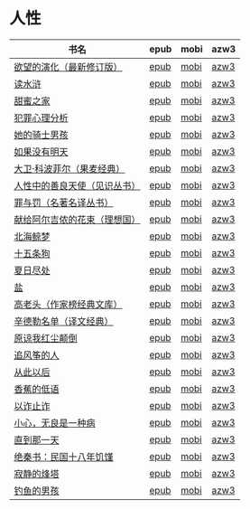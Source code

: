 # 人性

| 书名 | epub | mobi | azw3 |
| --- | --- | --- | --- |
| [欲望的演化（最新修订版）](http://ct.dalanmei.com/f/31084289-578844192-3da228) | [epub](http://ct.dalanmei.com/f/31084289-578844192-3da228) | [mobi](http://ct.dalanmei.com/f/31084289-578840230-6fd1c3) | [azw3](http://ct.dalanmei.com/f/31084289-578842544-0fd2be) |
| [读水浒](http://ct.dalanmei.com/f/31084289-570299963-f31afc) | [epub](http://ct.dalanmei.com/f/31084289-570299963-f31afc) | [mobi](http://ct.dalanmei.com/f/31084289-570174765-1103d3) | [azw3](http://ct.dalanmei.com/f/31084289-570369248-fba34f) |
| [甜蜜之家](http://ct.dalanmei.com/f/31084289-570270943-08c41d) | [epub](http://ct.dalanmei.com/f/31084289-570270943-08c41d) | [mobi](http://ct.dalanmei.com/f/31084289-570127789-3c555b) | [azw3](http://ct.dalanmei.com/f/31084289-571410107-29f375) |
| [犯罪心理分析](http://ct.dalanmei.com/f/31084289-572087585-18fbff) | [epub](http://ct.dalanmei.com/f/31084289-572087585-18fbff) | [mobi](http://ct.dalanmei.com/f/31084289-571728672-83cd18) | [azw3](http://ct.dalanmei.com/f/31084289-572112674-406274) |
| [她的骑士男孩](http://ct.dalanmei.com/f/31084289-572114530-7c1913) | [epub](http://ct.dalanmei.com/f/31084289-572114530-7c1913) | [mobi](http://ct.dalanmei.com/f/31084289-571712913-c238a5) | [azw3](http://ct.dalanmei.com/f/31084289-572131210-9b9607) |
| [如果没有明天](http://ct.dalanmei.com/f/31084289-572115716-e749ce) | [epub](http://ct.dalanmei.com/f/31084289-572115716-e749ce) | [mobi](http://ct.dalanmei.com/f/31084289-571705304-ad7feb) | [azw3](http://ct.dalanmei.com/f/31084289-572140081-3cbaa4) |
| [大卫·科波菲尔（果麦经典）](http://ct.dalanmei.com/f/31084289-571804843-4b430f) | [epub](http://ct.dalanmei.com/f/31084289-571804843-4b430f) | [mobi](http://ct.dalanmei.com/f/31084289-571534783-e9e996) | [azw3](http://ct.dalanmei.com/f/31084289-572195545-792fc9) |
| [人性中的善良天使（见识丛书）](http://ct.dalanmei.com/f/31084289-571816251-6999e6) | [epub](http://ct.dalanmei.com/f/31084289-571816251-6999e6) | [mobi](http://ct.dalanmei.com/f/31084289-571547566-fa0054) | [azw3](http://ct.dalanmei.com/f/31084289-572198220-c1cf97) |
| [罪与罚（名著名译丛书）](http://ct.dalanmei.com/f/31084289-571915411-bb66c5) | [epub](http://ct.dalanmei.com/f/31084289-571915411-bb66c5) | [mobi](http://ct.dalanmei.com/f/31084289-571557490-34e3ae) | [azw3](http://ct.dalanmei.com/f/31084289-572203766-cfa49c) |
| [献给阿尔吉侬的花束（理想国）](http://ct.dalanmei.com/f/31084289-571981759-42a879) | [epub](http://ct.dalanmei.com/f/31084289-571981759-42a879) | [mobi](http://ct.dalanmei.com/f/31084289-571559758-092b90) | [azw3](http://ct.dalanmei.com/f/31084289-572211877-926f7b) |
| [北海鲸梦](http://ct.dalanmei.com/f/31084289-572011618-35edc5) | [epub](http://ct.dalanmei.com/f/31084289-572011618-35edc5) | [mobi](http://ct.dalanmei.com/f/31084289-571562992-384b7d) | [azw3](http://ct.dalanmei.com/f/31084289-571911137-e87979) |
| [十五条狗](http://ct.dalanmei.com/f/31084289-571736589-c74169) | [epub](http://ct.dalanmei.com/f/31084289-571736589-c74169) | [mobi](http://ct.dalanmei.com/f/31084289-571606057-f962a3) | [azw3](http://ct.dalanmei.com/f/31084289-571914979-595990) |
| [夏日尽处](http://ct.dalanmei.com/f/31084289-571775341-5aac6a) | [epub](http://ct.dalanmei.com/f/31084289-571775341-5aac6a) | [mobi](http://ct.dalanmei.com/f/31084289-571501202-445b33) | [azw3](http://ct.dalanmei.com/f/31084289-571920293-ca9ea6) |
| [盐](http://ct.dalanmei.com/f/31084289-572126375-ad7658) | [epub](http://ct.dalanmei.com/f/31084289-572126375-ad7658) | [mobi](http://ct.dalanmei.com/f/31084289-571594346-f0f875) | [azw3](http://ct.dalanmei.com/f/31084289-571983974-6793e1) |
| [高老头（作家榜经典文库）](http://ct.dalanmei.com/f/31084289-571795686-f4af2b) | [epub](http://ct.dalanmei.com/f/31084289-571795686-f4af2b) | [mobi](http://ct.dalanmei.com/f/31084289-571530911-4711ec) | [azw3](http://ct.dalanmei.com/f/31084289-571987990-130e67) |
| [辛德勒名单（译文经典）](http://ct.dalanmei.com/f/31084289-571798195-0527cc) | [epub](http://ct.dalanmei.com/f/31084289-571798195-0527cc) | [mobi](http://ct.dalanmei.com/f/31084289-571531542-4b2175) | [azw3](http://ct.dalanmei.com/f/31084289-571988526-413785) |
| [原谅我红尘颠倒](http://ct.dalanmei.com/f/31084289-571988759-3171b0) | [epub](http://ct.dalanmei.com/f/31084289-571988759-3171b0) | [mobi](http://ct.dalanmei.com/f/31084289-571561625-3aa6e9) | [azw3](http://ct.dalanmei.com/f/31084289-571840382-da5cb0) |
| [追风筝的人](http://ct.dalanmei.com/f/31084289-571737901-e59143) | [epub](http://ct.dalanmei.com/f/31084289-571737901-e59143) | [mobi](http://ct.dalanmei.com/f/31084289-571588589-70c504) | [azw3](http://ct.dalanmei.com/f/31084289-571868049-1d388e) |
| [从此以后](None) | [epub](None) | [mobi](None) | [azw3](None) |
| [香蕉的低语](None) | [epub](None) | [mobi](None) | [azw3](None) |
| [以诈止诈](http://ct.dalanmei.com/f/31084289-571781197-9a656a) | [epub](http://ct.dalanmei.com/f/31084289-571781197-9a656a) | [mobi](http://ct.dalanmei.com/f/31084289-571526382-faf804) | [azw3](http://ct.dalanmei.com/f/31084289-571881147-32daca) |
| [小心，无良是一种病](http://ct.dalanmei.com/f/31084289-571782314-2cd5ce) | [epub](http://ct.dalanmei.com/f/31084289-571782314-2cd5ce) | [mobi](http://ct.dalanmei.com/f/31084289-571423620-4557f1) | [azw3](http://ct.dalanmei.com/f/31084289-571883469-4c0c33) |
| [直到那一天](None) | [epub](None) | [mobi](None) | [azw3](None) |
| [绝秦书：民国十八年饥馑](http://ct.dalanmei.com/f/31084289-571783605-44e9a9) | [epub](http://ct.dalanmei.com/f/31084289-571783605-44e9a9) | [mobi](http://ct.dalanmei.com/f/31084289-571431776-6ee332) | [azw3](http://ct.dalanmei.com/f/31084289-571884638-efa4bb) |
| [寂静的烽塔](None) | [epub](None) | [mobi](None) | [azw3](None) |
| [钓鱼的男孩](None) | [epub](None) | [mobi](None) | [azw3](None) |
